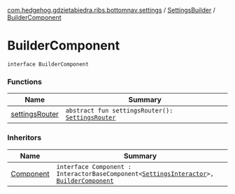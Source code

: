 [com.hedgehog.gdzietabiedra.ribs.bottomnav.settings](../../index.md) / [SettingsBuilder](../index.md) / [BuilderComponent](./index.md)

# BuilderComponent

`interface BuilderComponent`

### Functions

| Name | Summary |
|---|---|
| [settingsRouter](settings-router.md) | `abstract fun settingsRouter(): `[`SettingsRouter`](../../-settings-router/index.md) |

### Inheritors

| Name | Summary |
|---|---|
| [Component](../-component/index.md) | `interface Component : InteractorBaseComponent<`[`SettingsInteractor`](../../-settings-interactor/index.md)`>, `[`BuilderComponent`](./index.md) |
